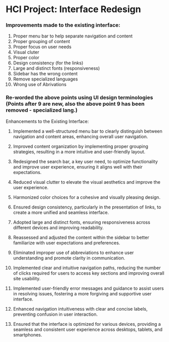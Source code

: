 # HCI Project: Interface Redesign

### Improvements made to the existing interface:

1. Proper menu bar to help separate navigation and content
2. Proper grouping of content
3. Proper focus on user needs
4. Visual cluter
5. Proper color
6. Design consistency (for the links)
7. Large and distinct fonts (responsiveness)
8. Sidebar has the wrong content
9. Remove specialized languages
10. Wrong use of Abrivations

### Re-worded the above points using UI design terminologies (Points after 9 are new, also the above point 9 has been removed - specialized lang.)
Enhancements to the Existing Interface:

1. Implemented a well-structured menu bar to clearly distinguish between navigation and content areas, enhancing overall user navigation.

2. Improved content organization by implementing proper grouping strategies, resulting in a more intuitive and user-friendly layout.

3. Redesigned the search bar, a key user need, to optimize functionality and improve user experience, ensuring it aligns well with their expectations.

4. Reduced visual clutter to elevate the visual aesthetics and improve the user experience.

5. Harmonized color choices for a cohesive and visually pleasing design.

6. Ensured design consistency, particularly in the presentation of links, to create a more unified and seamless interface.

7. Adopted large and distinct fonts, ensuring responsiveness across different devices and improving readability.

8. Reassessed and adjusted the content within the sidebar to better familiarize with user expectations and preferences.

9. Eliminated improper use of abbreviations to enhance user understanding and promote clarity in communication.

10. Implemented clear and intuitive navigation paths, reducing the number of clicks required for users to access key sections and improving overall site usability.

11. Implemented user-friendly error messages and guidance to assist users in resolving issues, fostering a more forgiving and supportive user interface.

12. Enhanced navigation intuitiveness with clear and concise labels, preventing confusion in user interaction.

13. Ensured that the interface is optimized for various devices, providing a seamless and consistent user experience across desktops, tablets, and smartphones.

